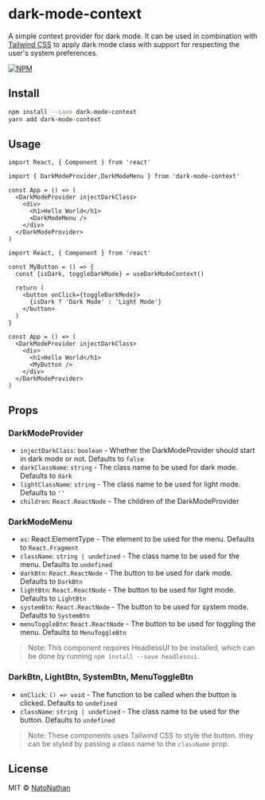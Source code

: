 # dark-mode-context

A simple context provider for dark mode. It can be used in combination with [Tailwind CSS](https://tailwindcss.com/) to apply dark mode class with support for respecting the user's system preferences.

[![NPM](https://img.shields.io/npm/v/dark-mode-context.svg)](https://www.npmjs.com/package/dark-mode-context)

## Install

```bash
npm install --save dark-mode-context
yarn add dark-mode-context
```

## Usage

```tsx
import React, { Component } from 'react'

import { DarkModeProvider,DarkModeMenu } from 'dark-mode-context'

const App = () => (
  <DarkModeProvider injectDarkClass>
    <div>
      <h1>Hello World</h1>
      <DarkModeMenu />
    </div>
  </DarkModeProvider>
)
```

```tsx
import React, { Component } from 'react'

const MyButton = () => {
  const {isDark, toggleDarkMode} = useDarkModeContext()

  return (
    <button onClick={toggleDarkMode}>
      {isDark ? 'Dark Mode' : 'Light Mode'}
    </button>
  )
}

const App = () => (
  <DarkModeProvider injectDarkClass>
    <div>
      <h1>Hello World</h1>
      <MyButton />
    </div>
  </DarkModeProvider>
)
```

## Props

### DarkModeProvider

- `injectDarkClass`: `boolean` - Whether the DarkModeProvider should start in dark mode or not. Defaults to `false`
- `darkClassName`: `string` - The class name to be used for dark mode. Defaults to `dark`
- `lightClassName`: `string` - The class name to be used for light mode. Defaults to `''`
- `children`: `React.ReactNode` - The children of the DarkModeProvider

### DarkModeMenu

- `as`: React.ElementType - The element to be used for the menu. Defaults to `React.Fragment`
- `className`: `string | undefined` - The class name to be used for the menu. Defaults to `undefined`
- `darkBtn`: `React.ReactNode` - The button to be used for dark mode. Defaults to `DarkBtn`
- `lightBtn`: `React.ReactNode` - The button to be used for light mode. Defaults to `LightBtn`
- `systemBtn`: `React.ReactNode` - The button to be used for system mode. Defaults to `SystemBtn`
- `menuToggleBtn`: `React.ReactNode` - The button to be used for toggling the menu. Defaults to `MenuToggleBtn`

> Note: This component requires HeadlessUI to be installed, which can be done by running `npm install --save headlessui`.

### DarkBtn, LightBtn, SystemBtn, MenuToggleBtn

- `onClick`: `() => void` - The function to be called when the button is clicked. Defaults to `undefined`
- `className`: `string | undefined` - The class name to be used for the button. Defaults to `undefined`

> Note: These components uses Tailwind CSS to style the button. they can be styled by passing a class name to the `className` prop.

## License

MIT © [NatoNathan](https://github.com/NatoNathan)
